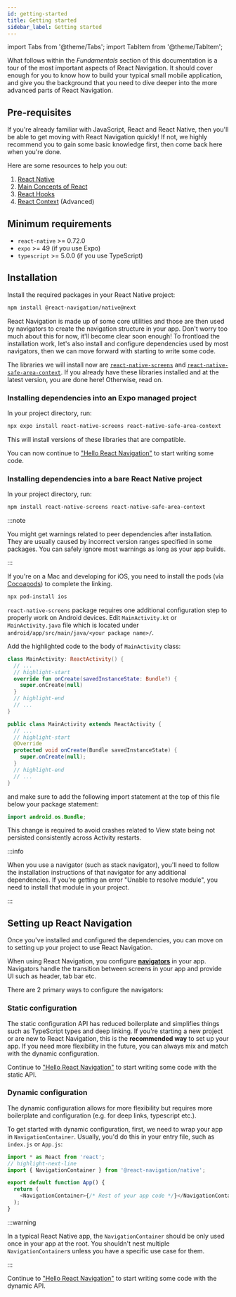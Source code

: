 ```yaml
---
id: getting-started
title: Getting started
sidebar_label: Getting started
---
```


import Tabs from '@theme/Tabs';
import TabItem from '@theme/TabItem';

What follows within the _Fundamentals_ section of this documentation is a tour of the most important aspects of React Navigation. It should cover enough for you to know how to build your typical small mobile application, and give you the background that you need to dive deeper into the more advanced parts of React Navigation.

## Pre-requisites

If you're already familiar with JavaScript, React and React Native, then you'll be able to get moving with React Navigation quickly! If not, we highly recommend you to gain some basic knowledge first, then come back here when you're done.

Here are some resources to help you out:

1. [React Native](https://reactnative.dev/docs/getting-started)
2. [Main Concepts of React](https://react.dev/learn)
3. [React Hooks](https://react.dev/reference/react)
4. [React Context](https://react.dev/learn/passing-data-deeply-with-context) (Advanced)

## Minimum requirements

- `react-native` >= 0.72.0
- `expo` >= 49 (if you use Expo)
- `typescript` >= 5.0.0 (if you use TypeScript)

## Installation

Install the required packages in your React Native project:

```bash npm2yarn
npm install @react-navigation/native@next
```

React Navigation is made up of some core utilities and those are then used by navigators to create the navigation structure in your app. Don't worry too much about this for now, it'll become clear soon enough! To frontload the installation work, let's also install and configure dependencies used by most navigators, then we can move forward with starting to write some code.

The libraries we will install now are [`react-native-screens`](https://github.com/software-mansion/react-native-screens) and [`react-native-safe-area-context`](https://github.com/th3rdwave/react-native-safe-area-context). If you already have these libraries installed and at the latest version, you are done here! Otherwise, read on.

### Installing dependencies into an Expo managed project

In your project directory, run:

```bash
npx expo install react-native-screens react-native-safe-area-context
```

This will install versions of these libraries that are compatible.

You can now continue to ["Hello React Navigation"](hello-react-navigation.md) to start writing some code.

### Installing dependencies into a bare React Native project

In your project directory, run:

```bash npm2yarn
npm install react-native-screens react-native-safe-area-context
```

:::note

You might get warnings related to peer dependencies after installation. They are usually caused by incorrect version ranges specified in some packages. You can safely ignore most warnings as long as your app builds.

:::

If you're on a Mac and developing for iOS, you need to install the pods (via [Cocoapods](https://cocoapods.org/)) to complete the linking.

```bash
npx pod-install ios
```

`react-native-screens` package requires one additional configuration step to properly
work on Android devices. Edit `MainActivity.kt` or `MainActivity.java` file which is located under `android/app/src/main/java/<your package name>/`.

Add the highlighted code to the body of `MainActivity` class:

<Tabs>
<TabItem value='kotlin' label='Kotlin' default>

```kotlin
class MainActivity: ReactActivity() {
  // ...
  // highlight-start
  override fun onCreate(savedInstanceState: Bundle?) {
    super.onCreate(null)
  }
  // highlight-end
  // ...
}
```

  </TabItem>
  <TabItem value='java' label='Java'>

```java
public class MainActivity extends ReactActivity {
  // ...
  // highlight-start
  @Override
  protected void onCreate(Bundle savedInstanceState) {
    super.onCreate(null);
  }
  // highlight-end
  // ...
}
```

</TabItem>
</Tabs>

and make sure to add the following import statement at the top of this file below your package statement:

```java
import android.os.Bundle;
```

This change is required to avoid crashes related to View state being not persisted consistently across Activity restarts.

:::info

When you use a navigator (such as stack navigator), you'll need to follow the installation instructions of that navigator for any additional dependencies. If you're getting an error "Unable to resolve module", you need to install that module in your project.

:::

## Setting up React Navigation

Once you've installed and configured the dependencies, you can move on to setting up your project to use React Navigation.

When using React Navigation, you configure [**navigators**](glossary-of-terms.md#navigator) in your app. Navigators handle the transition between screens in your app and provide UI such as header, tab bar etc.

There are 2 primary ways to configure the navigators:

### Static configuration

The static configuration API has reduced boilerplate and simplifies things such as TypeScript types and deep linking. If you're starting a new project or are new to React Navigation, this is the **recommended way** to set up your app. If you need more flexibility in the future, you can always mix and match with the dynamic configuration.

Continue to ["Hello React Navigation"](hello-react-navigation.md?config=static) to start writing some code with the static API.

### Dynamic configuration

The dynamic configuration allows for more flexibility but requires more boilerplate and configuration (e.g. for deep links, typescript etc.).

To get started with dynamic configuration, first, we need to wrap your app in `NavigationContainer`. Usually, you'd do this in your entry file, such as `index.js` or `App.js`:

```js
import * as React from 'react';
// highlight-next-line
import { NavigationContainer } from '@react-navigation/native';

export default function App() {
  return (
    <NavigationContainer>{/* Rest of your app code */}</NavigationContainer>
  );
}
```

:::warning

In a typical React Native app, the `NavigationContainer` should be only used once in your app at the root. You shouldn't nest multiple `NavigationContainer`s unless you have a specific use case for them.

:::

Continue to ["Hello React Navigation"](hello-react-navigation.md?config=dynamic) to start writing some code with the dynamic API.
